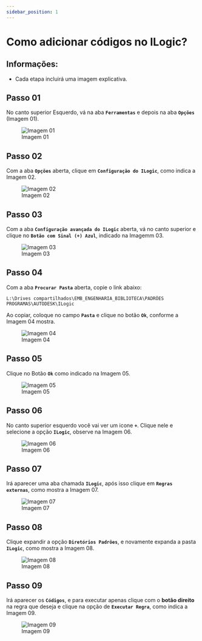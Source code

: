 ```yaml
---
sidebar_position: 1
---
```


# Como adicionar códigos no ILogic?

## Informações:
- Cada etapa incluirá uma imagem explicativa.

## Passo 01
No canto superior Esquerdo, vá na aba **``Ferramentas``** e depois na aba **``Opções``** (Imagem 01).

<figure>
    <img src="/img/autocad/tutoriais/inventor-ilogic/img_autocad_tutoriais_inventor-ilogic_img01.png" alt="Imagem 01" />
    <figcaption>Imagem 01</figcaption>
</figure>

## Passo 02
Com a aba **``Opções``** aberta, clique em **``Configuração do ILogic``**, como indica a Imagem 02.

<figure>
    <img src="/img/autocad/tutoriais/inventor-ilogic/img_autocad_tutoriais_inventor-ilogic_img02.png" alt="Imagem 02" />
    <figcaption>Imagem 02</figcaption>
</figure>

## Passo 03
Com a aba **``Configuração avançada do ILogic``** aberta, vá no canto superior e clique no **``Botão com Sinal (+) Azul``**, indicado na Imagemm 03.

<figure>
    <img src="/img/autocad/tutoriais/inventor-ilogic/img_autocad_tutoriais_inventor-ilogic_img03.png" alt="Imagem 03" />
    <figcaption>Imagem 03</figcaption>
</figure>

## Passo 04
Com a aba **``Procurar Pasta``** aberta, copie o link abaixo:

```
L:\Drives compartilhados\EMB_ENGENHARIA_BIBLIOTECA\PADRÕES PROGRAMAS\AUTODESK\ILogic
```

Ao copiar, coloque no campo **``Pasta``** e clique no botão **``Ok``**, conforme a Imagem 04 mostra.

<figure>
    <img src="/img/autocad/tutoriais/inventor-ilogic/img_autocad_tutoriais_inventor-ilogic_img04.png" alt="Imagem 04" />
    <figcaption>Imagem 04</figcaption>
</figure>

## Passo 05
Clique no Botão **``Ok``** como indicado na Imagem 05.

<figure>
    <img src="/img/autocad/tutoriais/inventor-ilogic/img_autocad_tutoriais_inventor-ilogic_img05.png" alt="Imagem 05" />
    <figcaption>Imagem 05</figcaption>
</figure>

## Passo 06
No canto superior esquerdo você vai ver um icone **``+``**. Clique nele e selecione a opção **``ILogic``**, observe na Imagem 06.

<figure>
    <img src="/img/autocad/tutoriais/inventor-ilogic/img_autocad_tutoriais_inventor-ilogic_img06.png" alt="Imagem 06" />
    <figcaption>Imagem 06</figcaption>
</figure>

## Passo 07
Irá aparecer uma aba chamada **``ILogic``**, após isso clique em **``Regras externas``**, como mostra a Imagem 07.

<figure>
    <img src="/img/autocad/tutoriais/inventor-ilogic/img_autocad_tutoriais_inventor-ilogic_img07.png" alt="Imagem 07" />
    <figcaption>Imagem 07</figcaption>
</figure>

## Passo 08
Clique expandir a opção **``Diretórios Padrões``**,  e novamente expanda a pasta **``ILogic``**, como mostra a Imagem 08.

<figure>
    <img src="/img/autocad/tutoriais/inventor-ilogic/img_autocad_tutoriais_inventor-ilogic_img08.png" alt="Imagem 08" />
    <figcaption>Imagem 08</figcaption>
</figure>

## Passo 09
Irá aparecer os **``Códigos``**, e para executar apenas clique com o **botão direito** na regra que deseja e clique na opção de **``Executar Regra``**, como indica a Imagem 09.

<figure>
    <img src="/img/autocad/tutoriais/inventor-ilogic/img_autocad_tutoriais_inventor-ilogic_img09.png" alt="Imagem 09" />
    <figcaption>Imagem 09</figcaption>
</figure>